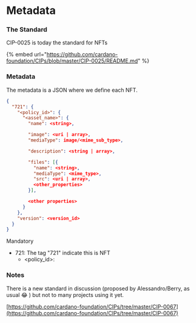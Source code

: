 # Metadata

### The Standard

CIP-0025 is today the standard for NFTs

{% embed url="https://github.com/cardano-foundation/CIPs/blob/master/CIP-0025/README.md" %}

### Metadata

The metadata is a JSON where we define each NFT.

```json
{
  "721": {
    "<policy_id>": {
      "<asset_name>": {
        "name": <string>,

        "image": <uri | array>,
        "mediaType": image/<mime_sub_type>,

        "description": <string | array>,

        "files": [{
          "name": <string>,
          "mediaType": <mime_type>,
          "src": <uri | array>,
          <other_properties>
        }],

        <other properties>
      }
    },
    "version": <version_id>
  }
}
```

Mandatory&#x20;

* 721: The tag "721"  indicate this is NFT
  * \<policy\_id>:&#x20;

### Notes

There is a new standard in discussion (proposed by Alessandro/Berry, as usual 😂 ) but not to many projects using it yet.&#x20;

[https://github.com/cardano-foundation/CIPs/tree/master/CIP-0067](https://github.com/cardano-foundation/CIPs/tree/master/CIP-0067)
